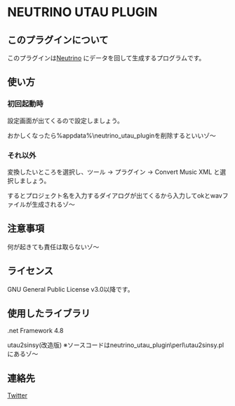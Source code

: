 # NEUTRINO UTAU PLUGIN
## このプラグインについて
このプラグインは[Neutrino](https://n3utrino.work/) にデータを回して生成するプログラムです。
## 使い方

### 初回起動時
設定画面が出てくるので設定しましょう。

おかしくなったら%appdata%\neutrino_utau_pluginを削除するといいゾ～

### それ以外
変換したいところを選択し、ツール → プラグイン -> Convert Music XML 
と選択しましょう。

するとプロジェクト名を入力するダイアログが出てくるから入力してokとwavファイルが生成されるゾ～

## 注意事項
何が起きても責任は取らないゾ～


## ライセンス
GNU General Public License v3.0以降です。

## 使用したライブラリ
.net Framework 4.8

utau2sinsy(改造版) ※ソースコードはneutrino_utau_plugin\perl\utau2sinsy.plにあるゾ～



## 連絡先
[Twitter](https://twitter.com/kokkiemouse2)